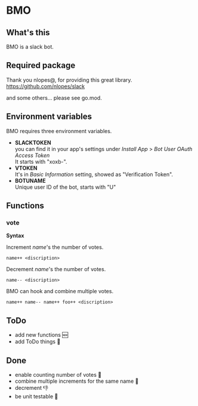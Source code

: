 # BMO
## What's this
BMO is a slack bot.

## Required package
Thank you nlopes@, for providing this great library.  
https://github.com/nlopes/slack  

and some others... please see go.mod.

## Environment variables
BMO requires three environment variables.

- **SLACKTOKEN**  
you can find it in your app's settings under *Install App* > *Bot User OAuth Access Token*  
It starts with "xoxb-".  
- **VTOKEN**  
It's in *Basic Information* setting, showed as "Verification Token".  
- **BOTUNAME**  
Unique user ID of the bot, starts with "U"  

## Functions
### vote
**Syntax**

Increment *name*'s the number of votes.
```
name++ <discription>
```

Decrement *name*'s the number of votes.
```
name-- <discription>
```

BMO can hook and combine multiple votes.
```
name++ name-- name++ foo++ <discription>
```

## ToDo
- add new functions 🆕
- add ToDo things 🤔

## Done
- enable counting number of votes 🔢
- combine multiple increments for the same name 🤝
- decrement 👎
- be unit testable 📝